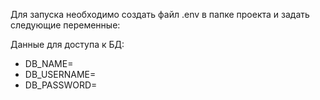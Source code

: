 Для запуска необходимо создать файл .env в папке проекта и задать следующие переменные:

Данные для доступа к БД:

- DB_NAME=
- DB_USERNAME=
- DB_PASSWORD=
